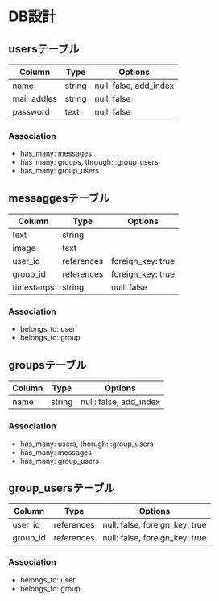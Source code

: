 # DB設計

## usersテーブル
|Column|Type|Options|
|------|----|-------|
|name|string|null: false, add_index|
|mail_addles|string|null: false|
|password|text|null: false|

### Association
- has_many: messages
- has_many: groups, through: :group_users
- has_many: group_users


## messaggesテーブル
|Column|Type|Options|
|------|----|-------|
|text|string||
|image|text||
|user_id|references|foreign_key: true|
|group_id|references|foreign_key: true|
|timestanps|string|null: false|

### Association
- belongs_to: user
- belongs_to: group


## groupsテーブル
|Column|Type|Options|
|------|----|-------|
|name|string|null: false, add_index|

### Association
- has_many: users, thorugh: :group_users
- has_many: messages
- has_many: group_users


## group_usersテーブル
|Column|Type|Options|
|------|----|-------|
|user_id|references|null: false, foreign_key: true|
|group_id|references|null: false, foreign_key: true|

### Association
- belongs_to: user
- belongs_to: group